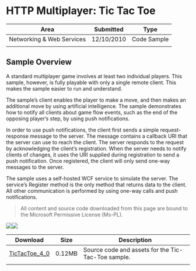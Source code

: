 # HTTP Multiplayer: Tic Tac Toe

|Area|Submitted|Type|
|-|-|-|
Networking & Web Services|12/10/2010|Code Sample
||||

## Sample Overview

A standard multiplayer game involves at least two individual players. This sample, however, is fully playable with only a single remote client. This makes the sample easier to run and understand.

The sample’s client enables the player to make a move, and then makes an additional move by using artificial intelligence. The sample demonstrates how to notify all clients about game flow events, such as the end of the opposing player’s step, by using push notifications.

In order to use push notifications, the client first sends a simple request-response message to the server. The message contains a callback URI that the server can use to reach the client. The server responds to the request by acknowledging the client’s registration. When the server needs to notify clients of changes, it uses the URI supplied during registration to send a push notification. Once registered, the client will only send one-way messages to the server.

The sample uses a self-hosted WCF service to simulate the server. The service’s Register method is the only method that returns data to the client. All other communication is performed by using one-way calls and push notifications.

> All content and source code downloaded from this page are bound to the Microsoft Permissive License (Ms-PL).

 ![](https://github.com/simondarksidej/XNAGameStudio/blob/master/Images/tictactoe1.png?raw=true)![](https://github.com/simondarksidej/XNAGameStudio/blob/master/Images/tictactoe2.png?raw=true)

Download | Size | Description
---|---|---|
[TicTacToe_4_0](https://github.com/simondarksidej/XNAGameStudio/tree/master/Samples/TicTacToe_4_0) | 0.12MB | Source code and assets for the Tic-Tac-Toe sample.
||||
